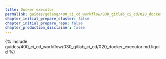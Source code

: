 ```yaml
---
title: Docker executor
permalink: guides/golang/400_ci_cd_workflow/030_gitlab_ci_cd/020_docker_executor.html
chapter_initial_prepare_cluster: false
chapter_initial_prepare_repo: false
chapter_production_disclaimer: false
---
```


{% include guides/400_ci_cd_workflow/030_gitlab_ci_cd/020_docker_executor.md.liquid %}